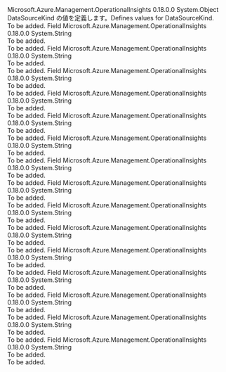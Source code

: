<Type Name="DataSourceKind" FullName="Microsoft.Azure.Management.OperationalInsights.Models.DataSourceKind">
  <TypeSignature Language="C#" Value="public static class DataSourceKind" />
  <TypeSignature Language="ILAsm" Value=".class public auto ansi abstract sealed beforefieldinit DataSourceKind extends System.Object" />
  <TypeSignature Language="DocId" Value="T:Microsoft.Azure.Management.OperationalInsights.Models.DataSourceKind" />
  <TypeSignature Language="VB.NET" Value="Public Class DataSourceKind" />
  <TypeSignature Language="F#" Value="type DataSourceKind = class" />
  <AssemblyInfo>
    <AssemblyName>Microsoft.Azure.Management.OperationalInsights</AssemblyName>
    <AssemblyVersion>0.18.0.0</AssemblyVersion>
  </AssemblyInfo>
  <Base>
    <BaseTypeName>System.Object</BaseTypeName>
  </Base>
  <Interfaces />
  <Docs>
    <summary>
            <span data-ttu-id="2784c-101">DataSourceKind の値を定義します。</span><span class="sxs-lookup"><span data-stu-id="2784c-101">Defines values for DataSourceKind.</span></span>
            </summary>
    <remarks>To be added.</remarks>
  </Docs>
  <Members>
    <Member MemberName="AzureActivityLog">
      <MemberSignature Language="C#" Value="public const string AzureActivityLog;" />
      <MemberSignature Language="ILAsm" Value=".field public static literal string AzureActivityLog" />
      <MemberSignature Language="DocId" Value="F:Microsoft.Azure.Management.OperationalInsights.Models.DataSourceKind.AzureActivityLog" />
      <MemberSignature Language="VB.NET" Value="Public Const AzureActivityLog As String " />
      <MemberSignature Language="F#" Value="val mutable AzureActivityLog : string" Usage="Microsoft.Azure.Management.OperationalInsights.Models.DataSourceKind.AzureActivityLog" />
      <MemberType>Field</MemberType>
      <AssemblyInfo>
        <AssemblyName>Microsoft.Azure.Management.OperationalInsights</AssemblyName>
        <AssemblyVersion>0.18.0.0</AssemblyVersion>
      </AssemblyInfo>
      <ReturnValue>
        <ReturnType>System.String</ReturnType>
      </ReturnValue>
      <Docs>
        <summary>To be added.</summary>
        <remarks>To be added.</remarks>
      </Docs>
    </Member>
    <Member MemberName="ChangeTrackingCustomRegistry">
      <MemberSignature Language="C#" Value="public const string ChangeTrackingCustomRegistry;" />
      <MemberSignature Language="ILAsm" Value=".field public static literal string ChangeTrackingCustomRegistry" />
      <MemberSignature Language="DocId" Value="F:Microsoft.Azure.Management.OperationalInsights.Models.DataSourceKind.ChangeTrackingCustomRegistry" />
      <MemberSignature Language="VB.NET" Value="Public Const ChangeTrackingCustomRegistry As String " />
      <MemberSignature Language="F#" Value="val mutable ChangeTrackingCustomRegistry : string" Usage="Microsoft.Azure.Management.OperationalInsights.Models.DataSourceKind.ChangeTrackingCustomRegistry" />
      <MemberType>Field</MemberType>
      <AssemblyInfo>
        <AssemblyName>Microsoft.Azure.Management.OperationalInsights</AssemblyName>
        <AssemblyVersion>0.18.0.0</AssemblyVersion>
      </AssemblyInfo>
      <ReturnValue>
        <ReturnType>System.String</ReturnType>
      </ReturnValue>
      <Docs>
        <summary>To be added.</summary>
        <remarks>To be added.</remarks>
      </Docs>
    </Member>
    <Member MemberName="ChangeTrackingDefaultPath">
      <MemberSignature Language="C#" Value="public const string ChangeTrackingDefaultPath;" />
      <MemberSignature Language="ILAsm" Value=".field public static literal string ChangeTrackingDefaultPath" />
      <MemberSignature Language="DocId" Value="F:Microsoft.Azure.Management.OperationalInsights.Models.DataSourceKind.ChangeTrackingDefaultPath" />
      <MemberSignature Language="VB.NET" Value="Public Const ChangeTrackingDefaultPath As String " />
      <MemberSignature Language="F#" Value="val mutable ChangeTrackingDefaultPath : string" Usage="Microsoft.Azure.Management.OperationalInsights.Models.DataSourceKind.ChangeTrackingDefaultPath" />
      <MemberType>Field</MemberType>
      <AssemblyInfo>
        <AssemblyName>Microsoft.Azure.Management.OperationalInsights</AssemblyName>
        <AssemblyVersion>0.18.0.0</AssemblyVersion>
      </AssemblyInfo>
      <ReturnValue>
        <ReturnType>System.String</ReturnType>
      </ReturnValue>
      <Docs>
        <summary>To be added.</summary>
        <remarks>To be added.</remarks>
      </Docs>
    </Member>
    <Member MemberName="ChangeTrackingDefaultRegistry">
      <MemberSignature Language="C#" Value="public const string ChangeTrackingDefaultRegistry;" />
      <MemberSignature Language="ILAsm" Value=".field public static literal string ChangeTrackingDefaultRegistry" />
      <MemberSignature Language="DocId" Value="F:Microsoft.Azure.Management.OperationalInsights.Models.DataSourceKind.ChangeTrackingDefaultRegistry" />
      <MemberSignature Language="VB.NET" Value="Public Const ChangeTrackingDefaultRegistry As String " />
      <MemberSignature Language="F#" Value="val mutable ChangeTrackingDefaultRegistry : string" Usage="Microsoft.Azure.Management.OperationalInsights.Models.DataSourceKind.ChangeTrackingDefaultRegistry" />
      <MemberType>Field</MemberType>
      <AssemblyInfo>
        <AssemblyName>Microsoft.Azure.Management.OperationalInsights</AssemblyName>
        <AssemblyVersion>0.18.0.0</AssemblyVersion>
      </AssemblyInfo>
      <ReturnValue>
        <ReturnType>System.String</ReturnType>
      </ReturnValue>
      <Docs>
        <summary>To be added.</summary>
        <remarks>To be added.</remarks>
      </Docs>
    </Member>
    <Member MemberName="ChangeTrackingPath">
      <MemberSignature Language="C#" Value="public const string ChangeTrackingPath;" />
      <MemberSignature Language="ILAsm" Value=".field public static literal string ChangeTrackingPath" />
      <MemberSignature Language="DocId" Value="F:Microsoft.Azure.Management.OperationalInsights.Models.DataSourceKind.ChangeTrackingPath" />
      <MemberSignature Language="VB.NET" Value="Public Const ChangeTrackingPath As String " />
      <MemberSignature Language="F#" Value="val mutable ChangeTrackingPath : string" Usage="Microsoft.Azure.Management.OperationalInsights.Models.DataSourceKind.ChangeTrackingPath" />
      <MemberType>Field</MemberType>
      <AssemblyInfo>
        <AssemblyName>Microsoft.Azure.Management.OperationalInsights</AssemblyName>
        <AssemblyVersion>0.18.0.0</AssemblyVersion>
      </AssemblyInfo>
      <ReturnValue>
        <ReturnType>System.String</ReturnType>
      </ReturnValue>
      <Docs>
        <summary>To be added.</summary>
        <remarks>To be added.</remarks>
      </Docs>
    </Member>
    <Member MemberName="CustomLog">
      <MemberSignature Language="C#" Value="public const string CustomLog;" />
      <MemberSignature Language="ILAsm" Value=".field public static literal string CustomLog" />
      <MemberSignature Language="DocId" Value="F:Microsoft.Azure.Management.OperationalInsights.Models.DataSourceKind.CustomLog" />
      <MemberSignature Language="VB.NET" Value="Public Const CustomLog As String " />
      <MemberSignature Language="F#" Value="val mutable CustomLog : string" Usage="Microsoft.Azure.Management.OperationalInsights.Models.DataSourceKind.CustomLog" />
      <MemberType>Field</MemberType>
      <AssemblyInfo>
        <AssemblyName>Microsoft.Azure.Management.OperationalInsights</AssemblyName>
        <AssemblyVersion>0.18.0.0</AssemblyVersion>
      </AssemblyInfo>
      <ReturnValue>
        <ReturnType>System.String</ReturnType>
      </ReturnValue>
      <Docs>
        <summary>To be added.</summary>
        <remarks>To be added.</remarks>
      </Docs>
    </Member>
    <Member MemberName="CustomLogCollection">
      <MemberSignature Language="C#" Value="public const string CustomLogCollection;" />
      <MemberSignature Language="ILAsm" Value=".field public static literal string CustomLogCollection" />
      <MemberSignature Language="DocId" Value="F:Microsoft.Azure.Management.OperationalInsights.Models.DataSourceKind.CustomLogCollection" />
      <MemberSignature Language="VB.NET" Value="Public Const CustomLogCollection As String " />
      <MemberSignature Language="F#" Value="val mutable CustomLogCollection : string" Usage="Microsoft.Azure.Management.OperationalInsights.Models.DataSourceKind.CustomLogCollection" />
      <MemberType>Field</MemberType>
      <AssemblyInfo>
        <AssemblyName>Microsoft.Azure.Management.OperationalInsights</AssemblyName>
        <AssemblyVersion>0.18.0.0</AssemblyVersion>
      </AssemblyInfo>
      <ReturnValue>
        <ReturnType>System.String</ReturnType>
      </ReturnValue>
      <Docs>
        <summary>To be added.</summary>
        <remarks>To be added.</remarks>
      </Docs>
    </Member>
    <Member MemberName="GenericDataSource">
      <MemberSignature Language="C#" Value="public const string GenericDataSource;" />
      <MemberSignature Language="ILAsm" Value=".field public static literal string GenericDataSource" />
      <MemberSignature Language="DocId" Value="F:Microsoft.Azure.Management.OperationalInsights.Models.DataSourceKind.GenericDataSource" />
      <MemberSignature Language="VB.NET" Value="Public Const GenericDataSource As String " />
      <MemberSignature Language="F#" Value="val mutable GenericDataSource : string" Usage="Microsoft.Azure.Management.OperationalInsights.Models.DataSourceKind.GenericDataSource" />
      <MemberType>Field</MemberType>
      <AssemblyInfo>
        <AssemblyName>Microsoft.Azure.Management.OperationalInsights</AssemblyName>
        <AssemblyVersion>0.18.0.0</AssemblyVersion>
      </AssemblyInfo>
      <ReturnValue>
        <ReturnType>System.String</ReturnType>
      </ReturnValue>
      <Docs>
        <summary>To be added.</summary>
        <remarks>To be added.</remarks>
      </Docs>
    </Member>
    <Member MemberName="IISLogs">
      <MemberSignature Language="C#" Value="public const string IISLogs;" />
      <MemberSignature Language="ILAsm" Value=".field public static literal string IISLogs" />
      <MemberSignature Language="DocId" Value="F:Microsoft.Azure.Management.OperationalInsights.Models.DataSourceKind.IISLogs" />
      <MemberSignature Language="VB.NET" Value="Public Const IISLogs As String " />
      <MemberSignature Language="F#" Value="val mutable IISLogs : string" Usage="Microsoft.Azure.Management.OperationalInsights.Models.DataSourceKind.IISLogs" />
      <MemberType>Field</MemberType>
      <AssemblyInfo>
        <AssemblyName>Microsoft.Azure.Management.OperationalInsights</AssemblyName>
        <AssemblyVersion>0.18.0.0</AssemblyVersion>
      </AssemblyInfo>
      <ReturnValue>
        <ReturnType>System.String</ReturnType>
      </ReturnValue>
      <Docs>
        <summary>To be added.</summary>
        <remarks>To be added.</remarks>
      </Docs>
    </Member>
    <Member MemberName="LinuxPerformanceCollection">
      <MemberSignature Language="C#" Value="public const string LinuxPerformanceCollection;" />
      <MemberSignature Language="ILAsm" Value=".field public static literal string LinuxPerformanceCollection" />
      <MemberSignature Language="DocId" Value="F:Microsoft.Azure.Management.OperationalInsights.Models.DataSourceKind.LinuxPerformanceCollection" />
      <MemberSignature Language="VB.NET" Value="Public Const LinuxPerformanceCollection As String " />
      <MemberSignature Language="F#" Value="val mutable LinuxPerformanceCollection : string" Usage="Microsoft.Azure.Management.OperationalInsights.Models.DataSourceKind.LinuxPerformanceCollection" />
      <MemberType>Field</MemberType>
      <AssemblyInfo>
        <AssemblyName>Microsoft.Azure.Management.OperationalInsights</AssemblyName>
        <AssemblyVersion>0.18.0.0</AssemblyVersion>
      </AssemblyInfo>
      <ReturnValue>
        <ReturnType>System.String</ReturnType>
      </ReturnValue>
      <Docs>
        <summary>To be added.</summary>
        <remarks>To be added.</remarks>
      </Docs>
    </Member>
    <Member MemberName="LinuxPerformanceObject">
      <MemberSignature Language="C#" Value="public const string LinuxPerformanceObject;" />
      <MemberSignature Language="ILAsm" Value=".field public static literal string LinuxPerformanceObject" />
      <MemberSignature Language="DocId" Value="F:Microsoft.Azure.Management.OperationalInsights.Models.DataSourceKind.LinuxPerformanceObject" />
      <MemberSignature Language="VB.NET" Value="Public Const LinuxPerformanceObject As String " />
      <MemberSignature Language="F#" Value="val mutable LinuxPerformanceObject : string" Usage="Microsoft.Azure.Management.OperationalInsights.Models.DataSourceKind.LinuxPerformanceObject" />
      <MemberType>Field</MemberType>
      <AssemblyInfo>
        <AssemblyName>Microsoft.Azure.Management.OperationalInsights</AssemblyName>
        <AssemblyVersion>0.18.0.0</AssemblyVersion>
      </AssemblyInfo>
      <ReturnValue>
        <ReturnType>System.String</ReturnType>
      </ReturnValue>
      <Docs>
        <summary>To be added.</summary>
        <remarks>To be added.</remarks>
      </Docs>
    </Member>
    <Member MemberName="LinuxSyslog">
      <MemberSignature Language="C#" Value="public const string LinuxSyslog;" />
      <MemberSignature Language="ILAsm" Value=".field public static literal string LinuxSyslog" />
      <MemberSignature Language="DocId" Value="F:Microsoft.Azure.Management.OperationalInsights.Models.DataSourceKind.LinuxSyslog" />
      <MemberSignature Language="VB.NET" Value="Public Const LinuxSyslog As String " />
      <MemberSignature Language="F#" Value="val mutable LinuxSyslog : string" Usage="Microsoft.Azure.Management.OperationalInsights.Models.DataSourceKind.LinuxSyslog" />
      <MemberType>Field</MemberType>
      <AssemblyInfo>
        <AssemblyName>Microsoft.Azure.Management.OperationalInsights</AssemblyName>
        <AssemblyVersion>0.18.0.0</AssemblyVersion>
      </AssemblyInfo>
      <ReturnValue>
        <ReturnType>System.String</ReturnType>
      </ReturnValue>
      <Docs>
        <summary>To be added.</summary>
        <remarks>To be added.</remarks>
      </Docs>
    </Member>
    <Member MemberName="LinuxSyslogCollection">
      <MemberSignature Language="C#" Value="public const string LinuxSyslogCollection;" />
      <MemberSignature Language="ILAsm" Value=".field public static literal string LinuxSyslogCollection" />
      <MemberSignature Language="DocId" Value="F:Microsoft.Azure.Management.OperationalInsights.Models.DataSourceKind.LinuxSyslogCollection" />
      <MemberSignature Language="VB.NET" Value="Public Const LinuxSyslogCollection As String " />
      <MemberSignature Language="F#" Value="val mutable LinuxSyslogCollection : string" Usage="Microsoft.Azure.Management.OperationalInsights.Models.DataSourceKind.LinuxSyslogCollection" />
      <MemberType>Field</MemberType>
      <AssemblyInfo>
        <AssemblyName>Microsoft.Azure.Management.OperationalInsights</AssemblyName>
        <AssemblyVersion>0.18.0.0</AssemblyVersion>
      </AssemblyInfo>
      <ReturnValue>
        <ReturnType>System.String</ReturnType>
      </ReturnValue>
      <Docs>
        <summary>To be added.</summary>
        <remarks>To be added.</remarks>
      </Docs>
    </Member>
    <Member MemberName="WindowsEvent">
      <MemberSignature Language="C#" Value="public const string WindowsEvent;" />
      <MemberSignature Language="ILAsm" Value=".field public static literal string WindowsEvent" />
      <MemberSignature Language="DocId" Value="F:Microsoft.Azure.Management.OperationalInsights.Models.DataSourceKind.WindowsEvent" />
      <MemberSignature Language="VB.NET" Value="Public Const WindowsEvent As String " />
      <MemberSignature Language="F#" Value="val mutable WindowsEvent : string" Usage="Microsoft.Azure.Management.OperationalInsights.Models.DataSourceKind.WindowsEvent" />
      <MemberType>Field</MemberType>
      <AssemblyInfo>
        <AssemblyName>Microsoft.Azure.Management.OperationalInsights</AssemblyName>
        <AssemblyVersion>0.18.0.0</AssemblyVersion>
      </AssemblyInfo>
      <ReturnValue>
        <ReturnType>System.String</ReturnType>
      </ReturnValue>
      <Docs>
        <summary>To be added.</summary>
        <remarks>To be added.</remarks>
      </Docs>
    </Member>
    <Member MemberName="WindowsPerformanceCounter">
      <MemberSignature Language="C#" Value="public const string WindowsPerformanceCounter;" />
      <MemberSignature Language="ILAsm" Value=".field public static literal string WindowsPerformanceCounter" />
      <MemberSignature Language="DocId" Value="F:Microsoft.Azure.Management.OperationalInsights.Models.DataSourceKind.WindowsPerformanceCounter" />
      <MemberSignature Language="VB.NET" Value="Public Const WindowsPerformanceCounter As String " />
      <MemberSignature Language="F#" Value="val mutable WindowsPerformanceCounter : string" Usage="Microsoft.Azure.Management.OperationalInsights.Models.DataSourceKind.WindowsPerformanceCounter" />
      <MemberType>Field</MemberType>
      <AssemblyInfo>
        <AssemblyName>Microsoft.Azure.Management.OperationalInsights</AssemblyName>
        <AssemblyVersion>0.18.0.0</AssemblyVersion>
      </AssemblyInfo>
      <ReturnValue>
        <ReturnType>System.String</ReturnType>
      </ReturnValue>
      <Docs>
        <summary>To be added.</summary>
        <remarks>To be added.</remarks>
      </Docs>
    </Member>
  </Members>
</Type>